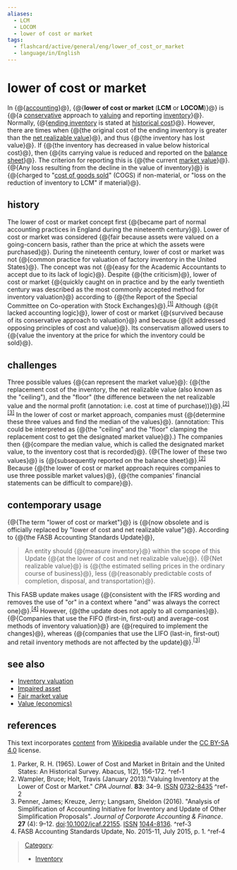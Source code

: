 ```yaml
---
aliases:
  - LCM
  - LOCOM
  - lower of cost or market
tags:
  - flashcard/active/general/eng/lower_of_cost_or_market
  - language/in/English
---
```


# lower of cost or market

In {@{[accounting](accounting.md)}@}, {@{__lower of cost or market__ \(__LCM__ or __LOCOM__\)}@} is {@{a [conservative](convention%20of%20conservatism.md) approach to [valuing](valuation%20(finance).md) and reporting [inventory](inventory.md)}@}. Normally, {@{[ending inventory](ending%20inventory.md) is stated at [historical cost](historical%20cost.md)}@}. However, there are times when {@{the original cost of the ending inventory is greater than the [net realizable value](net%20realizable%20value.md)}@}, and thus {@{the inventory has lost value}@}. If {@{the inventory has decreased in value below historical cost}@}, then {@{its carrying value is reduced and reported on the [balance sheet](balance%20sheet.md)}@}. The criterion for reporting this is {@{the current [market value](market%20value.md)}@}. {@{Any loss resulting from the decline in the value of inventory}@} is {@{charged to "[cost of goods sold](cost%20of%20goods%20sold.md)" \(COGS\) if non-material, or "loss on the reduction of inventory to LCM" if material}@}. <!--SR:!2026-02-02,298,332!2026-03-21,338,345!2025-11-23,242,332!2026-03-26,342,345!2026-03-26,342,345!2026-02-04,300,332!2026-03-22,339,345!2025-11-30,248,332!2026-01-10,280,332!2028-02-18,864,332!2026-06-09,371,305-->

## history

The lower of cost or market concept first {@{became part of normal accounting practices in England during the nineteenth century}@}. Lower of cost or market was considered {@{fair because assets were valued on a going-concern basis, rather than the price at which the assets were purchased}@}. During the nineteenth century, lower of cost or market was not {@{common practice for valuation of factory inventory in the United States}@}. The concept was not {@{easy for the Academic Accountants to accept due to its lack of logic}@}. Despite {@{the criticism}@}, lower of cost or market {@{quickly caught on in practice and by the early twentieth century was described as the most commonly accepted method for inventory valuation}@} according to {@{the Report of the Special Committee on Co-operation with Stock Exchanges}@}.<sup>[\[1\]](#^ref-1)</sup> Although {@{it lacked accounting logic}@}, lower of cost or market {@{survived because of its conservative approach to valuation}@} and because {@{it addressed opposing principles of cost and value}@}. Its conservatism allowed users to {@{value the inventory at the price for which the inventory could be sold}@}. <!--SR:!2026-02-01,297,332!2026-10-07,422,292!2026-03-20,337,345!2026-03-19,336,345!2025-11-23,242,332!2026-01-02,260,292!2027-03-13,569,292!2026-03-20,337,345!2028-01-15,840,332!2026-03-27,343,345!2027-06-13,670,332-->

## challenges

Three possible values {@{can represent the market value}@}: {@{the replacement cost of the inventory, the net realizable value \(also known as the "ceiling"\), and the "floor" \(the difference between the net realizable value and the normal profit (annotation: i.e. cost at time of purchase)\)}@}.<sup>[\[2\]](#^ref-2)</sup><sup>[\[3\]](#^ref-3)</sup> In the lower of cost or market approach, companies must {@{determine these three values and find the median of the values}@}. (annotation: This could be interpreted as {@{the "ceiling" and the "floor" clamping the replacement cost to get the designated market value}@}.) The companies then {@{compare the median value, which is called the designated market value, to the inventory cost that is recorded}@}. {@{The lower of these two values}@} is {@{subsequently reported on the balance sheet}@}.<sup>[\[2\]](#^ref-2)</sup> Because {@{the lower of cost or market approach requires companies to use three possible market values}@}, {@{the companies' financial statements can be difficult to compare}@}. <!--SR:!2026-03-24,340,345!2026-09-11,379,265!2026-02-04,300,332!2025-11-04,208,312!2026-08-04,389,305!2026-01-08,278,332!2026-03-26,342,345!2026-01-07,277,332!2026-02-03,299,332-->

## contemporary usage

{@{The term "lower of cost or market"}@} is {@{now obsolete and is officially replaced by "lower of cost and net realizable value"}@}. According to {@{the FASB Accounting Standards Update}@}, <!--SR:!2026-02-04,300,332!2026-03-22,339,345!2026-03-27,343,345-->

> An entity should {@{measure inventory}@} within the scope of this Update {@{at the lower of cost and net realizable value}@}. {@{Net realizable value}@} is {@{the estimated selling prices in the ordinary course of business}@}, less {@{reasonably predictable costs of completion, disposal, and transportation}@}. <!--SR:!2026-03-23,339,345!2026-01-09,277,330!2026-01-09,279,332!2027-05-10,563,285!2025-11-14,18,361-->

This FASB update makes usage {@{consistent with the IFRS wording and removes the use of "or" in a context where "and" was always the correct one}@}.<sup>[\[4\]](#^ref-4)</sup> However, {@{the update does not apply to all companies}@}. {@{Companies that use the FIFO \(first-in, first-out\) and average-cost methods of inventory valuation}@} are {@{required to implement the changes}@}, whereas {@{companies that use the LIFO \(last-in, first-out\) and retail inventory methods are not affected by the update}@}.<sup>[\[3\]](#^ref-3)</sup> <!--SR:!2026-03-27,343,345!2026-02-04,300,332!2027-11-01,753,305!2026-05-03,337,292!2026-03-21,338,345-->

## see also

- [Inventory valuation](inventory%20valuation.md)
- [Impaired asset](impaired%20asset.md)
- [Fair market value](fair%20market%20value.md)
- [Value \(economics\)](value%20(economics).md)

## references

This text incorporates [content](https://en.wikipedia.org/wiki/lower_of_cost_or_market) from [Wikipedia](Wikipedia.md) available under the [CC BY-SA 4.0](https://creativecommons.org/licenses/by-sa/4.0/) license.

1. Parker, R. H. \(1965\). Lower of Cost and Market in Britain and the United States: An Historical Survey. Abacus, 1\(2\), 156-172. <a id="^ref-1"></a>^ref-1
2. Wampler, Bruce; Holt, Travis \(January 2013\)."Valuing Inventory at the Lower of Cost or Market." _CPA Journal_. __83__: 34–9. [ISSN](International%20Standard%20Serial%20Number.md) [0732-8435](https://www.worldcat.org/issn/0732-8435) <a id="^ref-2"></a>^ref-2
3. <a id="CITEREFPennerKreuzeLangsam2016"></a> Penner, James; Kreuze, Jerry; Langsam, Sheldon \(2016\). "Analysis of Simplification of Accounting Initiative for Inventory and Update of Other Simplification Proposals". _Journal of Corporate Accounting & Finance_. __27__ \(4\): 9–12. [doi](doi%20(identifier).md):[10.1002/jcaf.22155](https://doi.org/10.1002%2Fjcaf.22155). [ISSN](ISSN%20(identifier).md) [1044-8136](https://search.worldcat.org/issn/1044-8136). <a id="^ref-3"></a>^ref-3
4. FASB Accounting Standards Update, No. 2015-11, July 2015, p. 1. <a id="^ref-4"></a>^ref-4

> [Category](https://en.wikipedia.org/wiki/Help:Category):
>
> - [Inventory](https://en.wikipedia.org/wiki/Category:Inventory)
